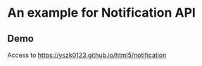 # An example for Notification API

## Demo

Access to https://yszk0123.github.io/html5/notification
